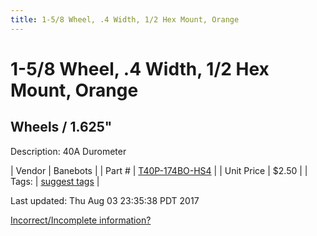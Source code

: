 ```yaml
---
title: 1-5/8 Wheel, .4 Width, 1/2 Hex Mount, Orange
---
```


# 1-5/8 Wheel, .4 Width, 1/2 Hex Mount, Orange
## Wheels / 1.625"
Description: 	40A Durometer 

| Vendor | Banebots | 
| Part # | [T40P-174BO-HS4](http://www.banebots.com/category/T40P-1625.html) | 
| Unit Price | $2.50 | 
| Tags: | [suggest tags](https://docs.google.com/forms/d/e/1FAIpQLSeWyY8v3RgOty-MyWmh9U0iivNYN_molChYyS-0U-o-kOAv_g/viewform) | 

Last updated: Thu Aug 03 23:35:38 PDT 2017

 [Incorrect/Incomplete information?](https://docs.google.com/forms/d/e/1FAIpQLSeWyY8v3RgOty-MyWmh9U0iivNYN_molChYyS-0U-o-kOAv_g/viewform)